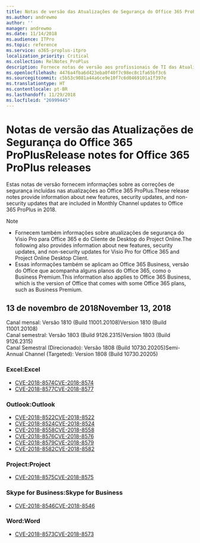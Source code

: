 ```yaml
---
title: Notas de versão das Atualizações de Segurança do Office 365 ProPlus
ms.author: andrewmo
author: ''
manager: andrewmo
ms.date: 11/14/2018
ms.audience: ITPro
ms.topic: reference
ms.service: o365-proplus-itpro
localization_priority: Critical
ms.collection: RelNotes_ProPlus
description: Fornece notas de versão aos profissionais de TI das Atualizações de Segurança do Office 365 ProPlus
ms.openlocfilehash: 4476a4fba6d423eba0f40f7c98ec8c1fa65bf3c6
ms.sourcegitcommit: c5b53c9081a44a6ce9e10f7c6d0469101a1f397e
ms.translationtype: HT
ms.contentlocale: pt-BR
ms.lasthandoff: 11/29/2018
ms.locfileid: "26999445"
---
```

# <a name="release-notes-for-office-365-proplus-security-updates"></a><span data-ttu-id="96453-103">Notas de versão das Atualizações de Segurança do Office 365 ProPlus</span><span class="sxs-lookup"><span data-stu-id="96453-103">Release notes for Office 365 ProPlus releases</span></span>

<span data-ttu-id="96453-104">Estas notas de versão fornecem informações sobre as correções de segurança incluídas nas atualizações ao Office 365 ProPlus.</span><span class="sxs-lookup"><span data-stu-id="96453-104">These release notes provide information about new features, security updates, and non-security updates that are included in Monthly Channel updates to Office 365 ProPlus in 2018.</span></span>
 
> [!NOTE]
> - <span data-ttu-id="96453-105">Fornecem também informações sobre atualizações de segurança do Visio Pro para Office 365 e do Cliente de Desktop do Project Online.</span><span class="sxs-lookup"><span data-stu-id="96453-105">The following also provides information about new features, security updates, and non-security updates for Visio Pro for Office 365 and Project Online Desktop Client.</span></span>
> - <span data-ttu-id="96453-106">Essas informações também se aplicam ao Office 365 Business, versão do Office que acompanha alguns planos do Office 365, como o Business Premium.</span><span class="sxs-lookup"><span data-stu-id="96453-106">This information also applies to Office 365 Business, which is the version of Office that comes with some Office 365 plans, such as Business Premium.</span></span>

## <a name="november-13-2018"></a><span data-ttu-id="96453-107">13 de novembro de 2018</span><span class="sxs-lookup"><span data-stu-id="96453-107">November 13, 2018</span></span>
<span data-ttu-id="96453-108">Canal mensal: Versão 1810 (Build 11001.20108)</span><span class="sxs-lookup"><span data-stu-id="96453-108">Version 1810 (Build 11001.20108)</span></span>  
<span data-ttu-id="96453-109">Canal semestral: Versão 1803 (Build 9126.2315)</span><span class="sxs-lookup"><span data-stu-id="96453-109">Version 1803 (Build 9126.2315)</span></span>  
<span data-ttu-id="96453-110">Canal Semestral (Direcionado): Versão 1808 (Build 10730.20205)</span><span class="sxs-lookup"><span data-stu-id="96453-110">Semi-Annual Channel (Targeted): Version 1808 (Build 10730.20205)</span></span>  

### <a name="excel"></a><span data-ttu-id="96453-111">Excel:</span><span class="sxs-lookup"><span data-stu-id="96453-111">Excel</span></span>

-   [<span data-ttu-id="96453-112">CVE-2018-8574</span><span class="sxs-lookup"><span data-stu-id="96453-112">CVE-2018-8574</span></span>](https://portal.msrc.microsoft.com/pt-BR/security-guidance/advisory/CVE-2018-8574)
-   [<span data-ttu-id="96453-113">CVE-2018-8577</span><span class="sxs-lookup"><span data-stu-id="96453-113">CVE-2018-8577</span></span>](https://portal.msrc.microsoft.com/pt-BR/security-guidance/advisory/CVE-2018-8577)

### <a name="outlook"></a><span data-ttu-id="96453-114">Outlook:</span><span class="sxs-lookup"><span data-stu-id="96453-114">Outlook</span></span>

-   [<span data-ttu-id="96453-115">CVE-2018-8522</span><span class="sxs-lookup"><span data-stu-id="96453-115">CVE-2018-8522</span></span>](https://portal.msrc.microsoft.com/pt-BR/security-guidance/advisory/CVE-2018-8522)
-   [<span data-ttu-id="96453-116">CVE-2018-8524</span><span class="sxs-lookup"><span data-stu-id="96453-116">CVE-2018-8524</span></span>](https://portal.msrc.microsoft.com/pt-BR/security-guidance/advisory/CVE-2018-8524)
-   [<span data-ttu-id="96453-117">CVE-2018-8558</span><span class="sxs-lookup"><span data-stu-id="96453-117">CVE-2018-8558</span></span>](https://portal.msrc.microsoft.com/pt-BR/security-guidance/advisory/CVE-2018-8558)
-   [<span data-ttu-id="96453-118">CVE-2018-8576</span><span class="sxs-lookup"><span data-stu-id="96453-118">CVE-2018-8576</span></span>](https://portal.msrc.microsoft.com/pt-BR/security-guidance/advisory/CVE-2018-8576)
-   [<span data-ttu-id="96453-119">CVE-2018-8579</span><span class="sxs-lookup"><span data-stu-id="96453-119">CVE-2018-8579</span></span>](https://portal.msrc.microsoft.com/pt-BR/security-guidance/advisory/CVE-2018-8579)
-   [<span data-ttu-id="96453-120">CVE-2018-8582</span><span class="sxs-lookup"><span data-stu-id="96453-120">CVE-2018-8582</span></span>](https://portal.msrc.microsoft.com/pt-BR/security-guidance/advisory/CVE-2018-8582)

### <a name="project"></a><span data-ttu-id="96453-121">Project:</span><span class="sxs-lookup"><span data-stu-id="96453-121">Project</span></span>

-   [<span data-ttu-id="96453-122">CVE-2018-8575</span><span class="sxs-lookup"><span data-stu-id="96453-122">CVE-2018-8575</span></span>](https://portal.msrc.microsoft.com/pt-BR/security-guidance/advisory/CVE-2018-8575)

### <a name="skype-for-business"></a><span data-ttu-id="96453-123">Skype for Business:</span><span class="sxs-lookup"><span data-stu-id="96453-123">Skype for Business</span></span>

-   [<span data-ttu-id="96453-124">CVE-2018-8546</span><span class="sxs-lookup"><span data-stu-id="96453-124">CVE-2018-8546</span></span>](https://portal.msrc.microsoft.com/pt-BR/security-guidance/advisory/CVE-2018-8546)

### <a name="word"></a><span data-ttu-id="96453-125">Word:</span><span class="sxs-lookup"><span data-stu-id="96453-125">Word</span></span>

-   [<span data-ttu-id="96453-126">CVE-2018-8573</span><span class="sxs-lookup"><span data-stu-id="96453-126">CVE-2018-8573</span></span>](https://portal.msrc.microsoft.com/pt-BR/security-guidance/advisory/CVE-2018-8573)
